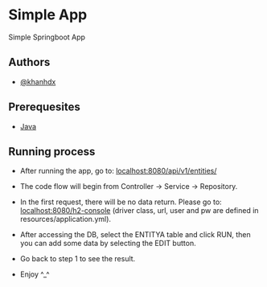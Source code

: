
# Simple App

Simple Springboot App


## Authors
- [@khanhdx](https://github.com/khanhdx-dev)

## Prerequesites
- [Java](https://www.java.com/en/)

## Running process
- After running the app, go to: [localhost:8080/api/v1/entities/](localhost:8080/api/v1/entities)

- The code flow will begin from Controller -> Service -> Repository.

- In the first request, there will be no data return. Please go to: [localhost:8080/h2-console](localhost:8080/h2-console) (driver class, url, user and pw are defined in resources/application.yml).

- After accessing the DB, select the ENTITYA table and click RUN, then you can add some data by selecting the EDIT button.

- Go back to step 1 to see the result.

- Enjoy ^_^

